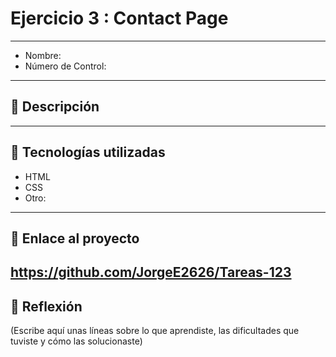# Ejercicio 3 : Contact Page

---

- Nombre: 
- Número de Control:

---

## 📌 Descripción



---

## 🚀 Tecnologías utilizadas
- HTML  
- CSS  
- Otro: 

---

## 🔗 Enlace al proyecto
https://github.com/JorgeE2626/Tareas-123
---

## 📝 Reflexión
(Escribe aquí unas líneas sobre lo que aprendiste, las dificultades que tuviste y cómo las solucionaste)

